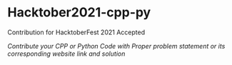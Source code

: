 # Hacktober2021-cpp-py
Contribution for HacktoberFest 2021 Accepted

*Contribute your CPP or Python Code with Proper problem statement or its corresponding website link and solution*
